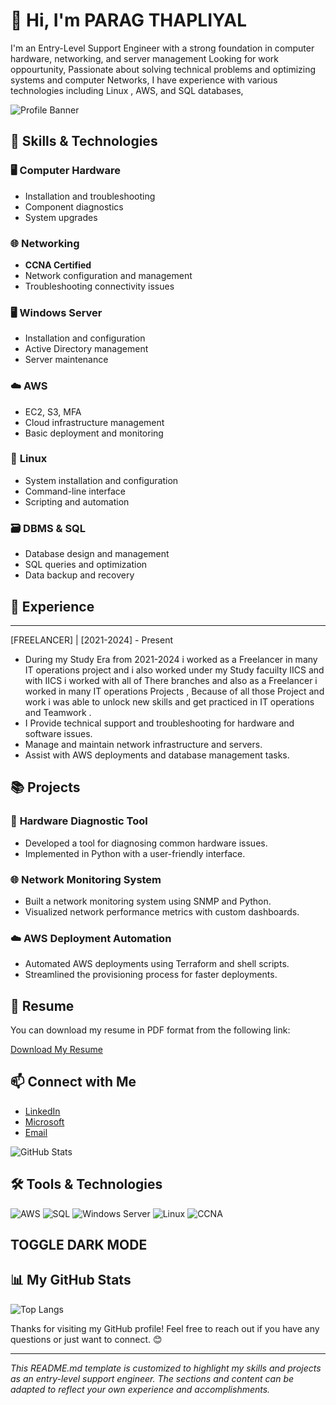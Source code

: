 # 👋 Hi, I'm PARAG THAPLIYAL 

I'm an Entry-Level Support Engineer with a strong foundation in computer hardware, networking, and server management Looking for work oppourtunity, Passionate about solving technical problems and optimizing systems and computer Networks, I have experience with various technologies including Linux , AWS, and SQL databases,

![Profile Banner](https://via.placeholder.com/1200x400?text=Your+Profile+Banner) <!-- Replace with your own banner image -->

## 🚀 Skills & Technologies

### 🖥️ **Computer Hardware**
- Installation and troubleshooting
- Component diagnostics
- System upgrades

### 🌐 **Networking**
- **CCNA Certified**
- Network configuration and management
- Troubleshooting connectivity issues

### 🖥️ **Windows Server**
- Installation and configuration
- Active Directory management
- Server maintenance

### ☁️ **AWS**
- EC2, S3, MFA
- Cloud infrastructure management
- Basic deployment and monitoring

### 🐧 **Linux**
- System installation and configuration
- Command-line interface
- Scripting and automation

### 🗃️ **DBMS & SQL**
- Database design and management
- SQL queries and optimization
- Data backup and recovery

## 💼 Experience
****  
  [FREELANCER] | [2021-2024] - Present  
- During my Study Era from 2021-2024 i worked as a Freelancer in many IT operations project and i 
  also worked under my Study facuilty IICS and with IICS i worked with all of There branches and 
  also as a Freelancer i worked in many IT operations Projects , Because of all those Project and 
  work i was able to unlock new skills and get practiced in IT operations and Teamwork . 
- I Provide technical support and troubleshooting for hardware and software issues.
- Manage and maintain network infrastructure and servers.
- Assist with AWS deployments and database management tasks.

## 📚 Projects

### 🔧 **Hardware Diagnostic Tool**
- Developed a tool for diagnosing common hardware issues.
- Implemented in Python with a user-friendly interface.

### 🌐 **Network Monitoring System**
- Built a network monitoring system using SNMP and Python.
- Visualized network performance metrics with custom dashboards.

### ☁️ **AWS Deployment Automation**
- Automated AWS deployments using Terraform and shell scripts.
- Streamlined the provisioning process for faster deployments.

## 📄 Resume

You can download my resume in PDF format from the following link:

[Download My Resume](https://example.com/your-resume.pdf) <!-- Replace with the actual URL to your resume -->

## 📫 Connect with Me

- [LinkedIn](https://www.linkedin.com/in/parag-thapliyal-47741a285/)
- [Microsoft](https://learn.microsoft.com/en-us/users/paragthapliyal-4004/)
- [Email](mailto:paragparag800@gmail.com)

![GitHub Stats](https://github-readme-stats.vercel.app/api?username=yourusername&show_icons=true&hide_title=true&count_private=true&include_all_commits=true&hide=prs) <!-- Replace with your GitHub username -->

## 🛠️ Tools & Technologies

![AWS](https://img.shields.io/badge/-AWS-232F3E?logo=amazon-aws&logoColor=white)
![SQL](https://img.shields.io/badge/-SQL-003B57?logo=sql&logoColor=white)
![Windows Server](https://img.shields.io/badge/-Windows_Server-0078D4?logo=microsoft-windows&logoColor=white)
![Linux](https://img.shields.io/badge/-Linux-FCC624?logo=linux&logoColor=black)
![CCNA](https://img.shields.io/badge/-CCNA-0099FF?logo=cisco&logoColor=white)

## TOGGLE DARK MODE 

## 📊 My GitHub Stats

![Top Langs](https://github-readme-stats.vercel.app/api/top-langs/?username=yourusername&layout=compact) <!-- Replace with your GitHub username -->

Thanks for visiting my GitHub profile! Feel free to reach out if you have any questions or just want to connect. 😊

---

*This README.md template is customized to highlight my skills and projects as an entry-level support engineer. The sections and content can be adapted to reflect your own experience and accomplishments.*
